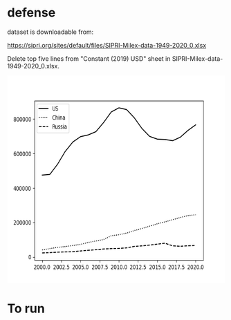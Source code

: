 # defense
dataset is downloadable from:

https://sipri.org/sites/default/files/SIPRI-Milex-data-1949-2020_0.xlsx

Delete top five lines from "Constant (2019) USD" sheet in SIPRI-Milex-data-1949-2020_0.xlsx.

<img src='https://github.com/ytakefuji/defense/blob/main/result.png' width=640 height=480>

# To run 
